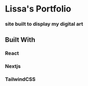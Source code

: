 # Lissa's Portfolio

### site built to display my digital art

## Built With

### React

### Nextjs

### TailwindCSS

